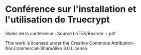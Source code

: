 Conférence sur l'installation et l'utilisation de Truecrypt 
===============================================================

Slides de la conférence : Source LaTEX/Beamer + pdf

This work is licensed under the Creative Commons Attribution-NonCommercial-ShareAlike 3.0 License.